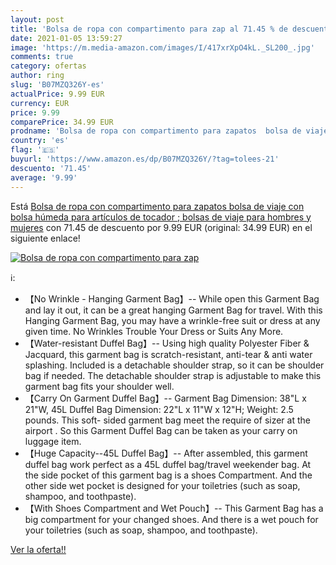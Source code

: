 ```yaml
---
layout: post
title: 'Bolsa de ropa con compartimento para zap al 71.45 % de descuento'
date: 2021-01-05 13:59:27
image: 'https://m.media-amazon.com/images/I/417xrXpO4kL._SL200_.jpg'
comments: true
category: ofertas
author: ring
slug: 'B07MZQ326Y-es'
actualPrice: 9.99 EUR
currency: EUR
price: 9.99
comparePrice: 34.99 EUR
prodname: 'Bolsa de ropa con compartimento para zapatos  bolsa de viaje con bolsa húmeda  para artículos de tocador ; bolsas de viaje para hombres y mujeres'
country: 'es'
flag: '🇪🇸'
buyurl: 'https://www.amazon.es/dp/B07MZQ326Y/?tag=tolees-21'
descuento: '71.45'
average: '9.99'
---
```


Está [Bolsa de ropa con compartimento para zapatos  bolsa de viaje con bolsa húmeda  para artículos de tocador ; bolsas de viaje para hombres y mujeres](https://www.amazon.es/dp/B07MZQ326Y/?tag=tolees-21) con 71.45 de descuento por 9.99 EUR (original: 34.99 EUR) en el siguiente enlace!

[![Bolsa de ropa con compartimento para zap](https://m.media-amazon.com/images/I/417xrXpO4kL._SL200_.jpg)](https://www.amazon.es/dp/B07MZQ326Y/?tag=tolees-21)

ℹ️:

- 【No Wrinkle - Hanging Garment Bag】-- While open this Garment Bag and lay it out, it can be a great hanging Garment Bag for travel. With this Hanging Garment Bag, you may have a wrinkle-free suit or dress at any given time. No Wrinkles Trouble Your Dress or Suits Any More.
- 【Water-resistant Duffel Bag】-- Using high quality Polyester Fiber & Jacquard, this garment bag is scratch-resistant, anti-tear & anti water splashing. Included is a detachable shoulder strap, so it can be shoulder bag if needed. The detachable shoulder strap is adjustable to make this garment bag fits your shoulder well.
- 【Carry On Garment Duffel Bag】-- Garment Bag Dimension: 38"L x 21"W, 45L Duffel Bag Dimension: 22"L x 11"W x 12"H; Weight: 2.5 pounds. This soft- sided garment bag meet the require of sizer at the airport . So this Garment Duffel Bag can be taken as your carry on luggage item.
- 【Huge Capacity--45L Duffel Bag】-- After assembled, this garment duffel bag work perfect as a 45L duffel bag/travel weekender bag. At the side pocket of this garment bag is a shoes Compartment. And the other side wet pocket is designed for your toiletries (such as soap, shampoo, and toothpaste).
- 【With Shoes Compartment and Wet Pouch】-- This Garment Bag has a big compartment for your changed shoes. And there is a wet pouch for your toiletries (such as soap, shampoo, and toothpaste).

[Ver la oferta!!](https://www.amazon.es/dp/B07MZQ326Y/?tag=tolees-21)
